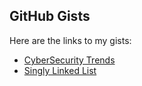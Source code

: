 ## GitHub Gists

Here are the links to my gists:

- [CyberSecurity Trends](https://gist.github.com/IMAGI-UN/13fe34cc23692e9632b70b57f9a9b23d)
- [Singly Linked List](https://gist.github.com/IMAGI-UN/a64e6f78da26dd8b9ace6e0a79d75900)
